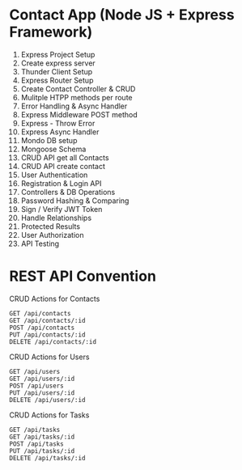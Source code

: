 # Contact App (Node JS + Express Framework)

1. Express Project Setup
2. Create express server
3. Thunder Client Setup
4. Express Router Setup
5. Create Contact Controller & CRUD
6. Mulitple HTPP methods per route
7. Error Handling & Async Handler
8. Express Middleware POST method
9. Express - Throw Error
10. Express Async Handler
11. Mondo DB setup
12. Mongoose Schema
13. CRUD API get all Contacts
14. CRUD API create contact
15. User Authentication
16. Registration & Login API
17. Controllers & DB Operations
18. Password Hashing & Comparing
19. Sign / Verify JWT Token
20. Handle Relationships
21. Protected Results
22. User Authorization
23. API Testing

# REST API Convention
CRUD Actions for Contacts
```http
GET /api/contacts
GET /api/contacts/:id
POST /api/contacts
PUT /api/contacts/:id
DELETE /api/contacts/:id
```
CRUD Actions for Users
```http
GET /api/users
GET /api/users/:id
POST /api/users
PUT /api/users/:id
DELETE /api/users/:id
```
CRUD Actions for Tasks
```http
GET /api/tasks
GET /api/tasks/:id
POST /api/tasks
PUT /api/tasks/:id
DELETE /api/tasks/:id
```